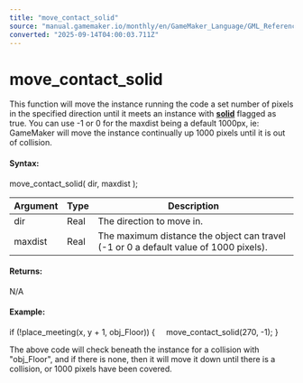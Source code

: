 ```yaml
---
title: "move_contact_solid"
source: "manual.gamemaker.io/monthly/en/GameMaker_Language/GML_Reference/Movement_And_Collisions/Movement/move_contact_solid.htm"
converted: "2025-09-14T04:00:03.711Z"
---
```


# move\_contact\_solid

This function will move the instance running the code a set number of pixels in the specified direction until it meets an instance with [**solid**](../../Asset_Management/Instances/Instance_Variables/solid.md) flagged as true. You can use -1 or 0 for the maxdist being a default 1000px, ie: GameMaker will move the instance continually up 1000 pixels until it is out of collision.

#### Syntax:

move\_contact\_solid( dir, maxdist );

| Argument | Type | Description |
| --- | --- | --- |
| dir | Real | The direction to move in. |
| maxdist | Real | The maximum distance the object can travel (-1 or 0 a default value of 1000 pixels). |

#### Returns:

N/A

#### Example:

if (!place\_meeting(x, y + 1, obj\_Floor))
{
    move\_contact\_solid(270, -1);
}

The above code will check beneath the instance for a collision with "obj\_Floor", and if there is none, then it will move it down until there is a collision, or 1000 pixels have been covered.